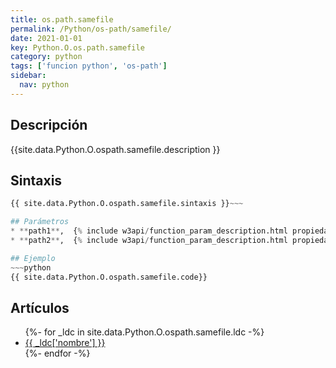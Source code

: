 ```yaml
---
title: os.path.samefile
permalink: /Python/os-path/samefile/
date: 2021-01-01
key: Python.O.os.path.samefile
category: python
tags: ['funcion python', 'os-path']
sidebar: 
  nav: python
---
```


## Descripción
{{site.data.Python.O.ospath.samefile.description }}

## Sintaxis
~~~python
{{ site.data.Python.O.ospath.samefile.sintaxis }}~~~

## Parámetros
* **path1**,  {% include w3api/function_param_description.html propiedad=site.data.Python.O.os.path.samefile valor="path1" %}
* **path2**,  {% include w3api/function_param_description.html propiedad=site.data.Python.O.os.path.samefile valor="path2" %}

## Ejemplo
~~~python
{{ site.data.Python.O.ospath.samefile.code}}
~~~

## Artículos
<ul>
{%- for _ldc in site.data.Python.O.ospath.samefile.ldc -%}
   <li>
       <a href="{{_ldc['url'] }}">{{ _ldc['nombre'] }}</a>
   </li>
{%- endfor -%}
</ul>
